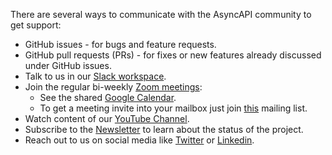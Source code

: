 There are several ways to communicate with the AsyncAPI community to get support:

* GitHub issues - for bugs and feature requests.
* GitHub pull requests (PRs) - for fixes or new features already discussed under GitHub issues.
* Talk to us in our [Slack workspace](https://www.asyncapi.com/slack-invite).
* Join the regular bi-weekly [Zoom meetings](https://zoom.us/j/165106914):
  * See the shared [Google Calendar](https://calendar.google.com/calendar?cid=dGJyYmZxNGRlNWJjbmd0OG9rdmV2NGxzdGtAZ3JvdXAuY2FsZW5kYXIuZ29vZ2xlLmNvbQ). 
  * To get a meeting invite into your mailbox just join [this](https://groups.google.com/forum/#!forum/asyncapi-users) mailing list.
* Watch content of our [YouTube Channel](https://www.youtube.com/playlist?list=PLbi1gRlP7pijUwZJErzyYf_Rc-PWu4lXS).
* Subscribe to the [Newsletter](https://www.asyncapi.com/#newsletter) to learn about the status of the project.
* Reach out to us on social media like [Twitter](https://twitter.com/AsyncAPISpec) or [Linkedin](https://www.linkedin.com/company/asyncapi/).
